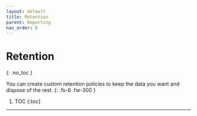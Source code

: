 ```yaml
---
layout: default
title: Retention
parent: Reporting
nav_order: 8
---
```


# Retention
{: .no_toc }

You can create custom retention policies to keep the data you want and dispose of the rest.
{: .fs-6 .fw-300 }

1. TOC
{:toc}

---
